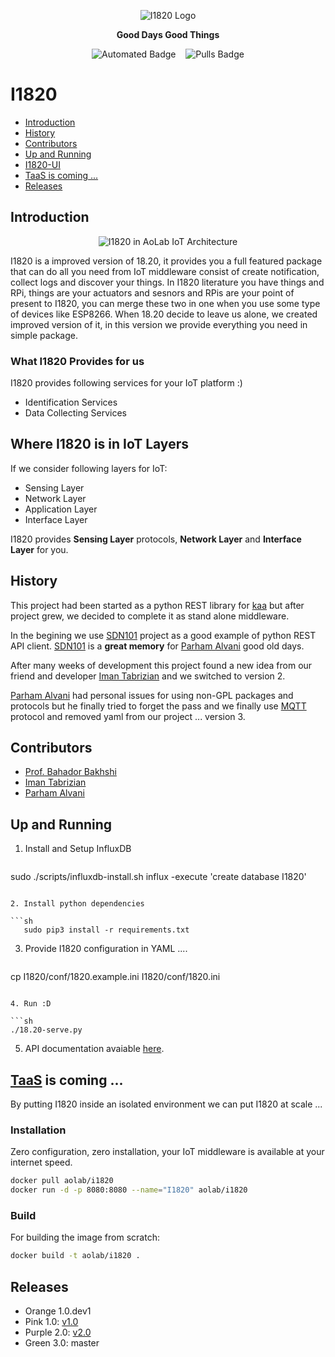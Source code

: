 <p align="center">
    <img alt="I1820 Logo" src="http://aolab.github.io/I1820/logo/I1820-Logo.jpg">
</p>

<p align="center"><strong>Good Days Good Things</strong></p>

<p align="center">
    <img alt="Automated Badge" src="https://img.shields.io/docker/automated/aolab/i1820.svg">
    <img alt="Pulls Badge" src="https://img.shields.io/docker/pulls/aolab/i1820.svg">
</p>

# I1820
- [Introduction](#introduction)
- [History](#history)
- [Contributors](#contributers)
- [Up and Running]('#up-and-running')
- [I1820-UI](https://github.com/AoLab/I1820/blob/master/I1820-UI/README.md)
- [TaaS is coming ...](#taas-is-coming-)
- [Releases](#releases)


## Introduction

<p align="center"><img alt="I1820 in AoLab IoT Architecture" src="http://aolab.github.io/documentation/architecture/I1820.jpg"></p>

I1820 is a improved version of 18.20, it provides you a full featured package
that can do all you need from IoT middleware consist of create notification,
collect logs and discover your things.
In I1820 literature you have things and RPi, things are your actuators and
sesnors and RPis are your point of present to I1820, you can merge these
two in one when you use some type of devices like ESP8266.
When 18.20 decide to leave us alone, we created improved version of it,
in this version we provide everything you need in simple package.

### What I1820 Provides for us

I1820 provides following services for your IoT platform :)

* Identification Services
* Data Collecting Services

## Where I1820 is in IoT Layers

If we consider following layers for IoT:

* Sensing Layer
* Network Layer
* Application Layer
* Interface Layer

I1820 provides **Sensing Layer** protocols, **Network Layer**
and **Interface Layer** for you.


## History

This project had been started as a python REST library for [kaa] but after
project grew, we decided to complete it as stand alone middleware.

In the begining we use [SDN101] project as a good example of python REST API client.
[SDN101] is a **great memory** for [Parham Alvani] good old days.

After many weeks of development this project found a new idea from our friend
and developer [Iman Tabrizian] and we switched to version 2.

[Parham Alvani] had personal issues for using non-GPL packages and protocols
but he finally tried to forget the pass and we finally use [MQTT] protocol and
removed yaml from our project ... version 3.

[kaa]: http://kaaproject.org/
[MQTT]: http://mqtt.org/
[SDN101]: https://github.com/eljalalpour/SDN101

## Contributors

* [Prof. Bahador Bakhshi]
* [Iman Tabrizian]
* [Parham Alvani]

[Parham Alvani]: http://1995parham.github.io/
[Iman Tabrizian]: https://github.com/Tabrizian
[Prof. Bahador Bakhshi]: http://ceit.aut.ac.ir/~bakhshis/

## Up and Running

1. Install and Setup InfluxDB

   ```sh
sudo ./scripts/influxdb-install.sh
influx -execute 'create database I1820'
   ```

2. Install python dependencies

   ```sh
      sudo pip3 install -r requirements.txt
   ```

3. Provide I1820 configuration in YAML ....

   ```sh
cp I1820/conf/1820.example.ini I1820/conf/1820.ini
   ```

4. Run :D

   ```sh
./18.20-serve.py
   ```

5. API documentation avaiable [here](http://aolab.github.io/I1820-Documentation).

## [TaaS](https://github.com/AoLab/TaaS) is coming ...

By putting I1820 inside an isolated environment we can put I1820 at scale ...

### Installation

Zero configuration, zero installation, your IoT middleware is available at your internet speed.
```sh
docker pull aolab/i1820
docker run -d -p 8080:8080 --name="I1820" aolab/i1820
```

### Build

For building the image from scratch:
```sh
docker build -t aolab/i1820 .
```

## Releases

* Orange 1.0.dev1
* Pink 1.0: [v1.0](https://github.com/AoLab/I1820/tree/v1.0>)
* Purple 2.0: [v2.0](https://github.com/AoLab/I1820/tree/v2.0>)
* Green 3.0: master
